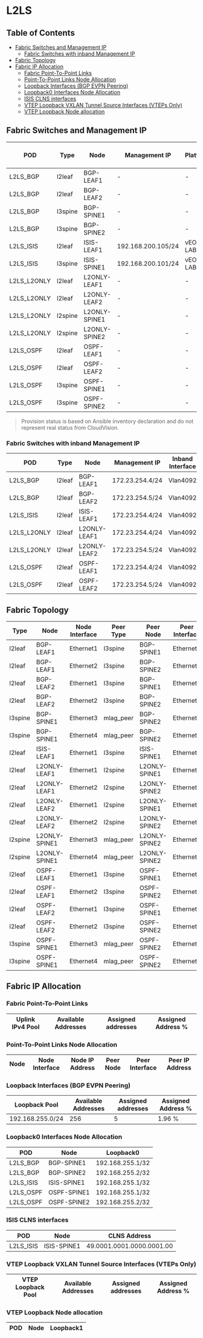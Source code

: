# L2LS

## Table of Contents

- [Fabric Switches and Management IP](#fabric-switches-and-management-ip)
  - [Fabric Switches with inband Management IP](#fabric-switches-with-inband-management-ip)
- [Fabric Topology](#fabric-topology)
- [Fabric IP Allocation](#fabric-ip-allocation)
  - [Fabric Point-To-Point Links](#fabric-point-to-point-links)
  - [Point-To-Point Links Node Allocation](#point-to-point-links-node-allocation)
  - [Loopback Interfaces (BGP EVPN Peering)](#loopback-interfaces-bgp-evpn-peering)
  - [Loopback0 Interfaces Node Allocation](#loopback0-interfaces-node-allocation)
  - [ISIS CLNS interfaces](#isis-clns-interfaces)
  - [VTEP Loopback VXLAN Tunnel Source Interfaces (VTEPs Only)](#vtep-loopback-vxlan-tunnel-source-interfaces-vteps-only)
  - [VTEP Loopback Node allocation](#vtep-loopback-node-allocation)

## Fabric Switches and Management IP

| POD | Type | Node | Management IP | Platform | Provisioned in CloudVision | Serial Number |
| --- | ---- | ---- | ------------- | -------- | -------------------------- | ------------- |
| L2LS_BGP | l2leaf | BGP-LEAF1 | - | - | Provisioned | - |
| L2LS_BGP | l2leaf | BGP-LEAF2 | - | - | Provisioned | - |
| L2LS_BGP | l3spine | BGP-SPINE1 | - | - | Provisioned | - |
| L2LS_BGP | l3spine | BGP-SPINE2 | - | - | Provisioned | - |
| L2LS_ISIS | l2leaf | ISIS-LEAF1 | 192.168.200.105/24 | vEOS-LAB | Provisioned | - |
| L2LS_ISIS | l3spine | ISIS-SPINE1 | 192.168.200.101/24 | vEOS-LAB | Provisioned | - |
| L2LS_L2ONLY | l2leaf | L2ONLY-LEAF1 | - | - | Provisioned | - |
| L2LS_L2ONLY | l2leaf | L2ONLY-LEAF2 | - | - | Provisioned | - |
| L2LS_L2ONLY | l2spine | L2ONLY-SPINE1 | - | - | Provisioned | - |
| L2LS_L2ONLY | l2spine | L2ONLY-SPINE2 | - | - | Provisioned | - |
| L2LS_OSPF | l2leaf | OSPF-LEAF1 | - | - | Provisioned | - |
| L2LS_OSPF | l2leaf | OSPF-LEAF2 | - | - | Provisioned | - |
| L2LS_OSPF | l3spine | OSPF-SPINE1 | - | - | Provisioned | - |
| L2LS_OSPF | l3spine | OSPF-SPINE2 | - | - | Provisioned | - |

> Provision status is based on Ansible inventory declaration and do not represent real status from CloudVision.

### Fabric Switches with inband Management IP

| POD | Type | Node | Management IP | Inband Interface |
| --- | ---- | ---- | ------------- | ---------------- |
| L2LS_BGP | l2leaf | BGP-LEAF1 | 172.23.254.4/24 | Vlan4092 |
| L2LS_BGP | l2leaf | BGP-LEAF2 | 172.23.254.5/24 | Vlan4092 |
| L2LS_ISIS | l2leaf | ISIS-LEAF1 | 172.23.254.4/24 | Vlan4092 |
| L2LS_L2ONLY | l2leaf | L2ONLY-LEAF1 | 172.23.254.4/24 | Vlan4092 |
| L2LS_L2ONLY | l2leaf | L2ONLY-LEAF2 | 172.23.254.5/24 | Vlan4092 |
| L2LS_OSPF | l2leaf | OSPF-LEAF1 | 172.23.254.4/24 | Vlan4092 |
| L2LS_OSPF | l2leaf | OSPF-LEAF2 | 172.23.254.5/24 | Vlan4092 |

## Fabric Topology

| Type | Node | Node Interface | Peer Type | Peer Node | Peer Interface |
| ---- | ---- | -------------- | --------- | ----------| -------------- |
| l2leaf | BGP-LEAF1 | Ethernet1 | l3spine | BGP-SPINE1 | Ethernet1 |
| l2leaf | BGP-LEAF1 | Ethernet2 | l3spine | BGP-SPINE2 | Ethernet1 |
| l2leaf | BGP-LEAF2 | Ethernet1 | l3spine | BGP-SPINE1 | Ethernet2 |
| l2leaf | BGP-LEAF2 | Ethernet2 | l3spine | BGP-SPINE2 | Ethernet2 |
| l3spine | BGP-SPINE1 | Ethernet3 | mlag_peer | BGP-SPINE2 | Ethernet3 |
| l3spine | BGP-SPINE1 | Ethernet4 | mlag_peer | BGP-SPINE2 | Ethernet4 |
| l2leaf | ISIS-LEAF1 | Ethernet1 | l3spine | ISIS-SPINE1 | Ethernet1 |
| l2leaf | L2ONLY-LEAF1 | Ethernet1 | l2spine | L2ONLY-SPINE1 | Ethernet1 |
| l2leaf | L2ONLY-LEAF1 | Ethernet2 | l2spine | L2ONLY-SPINE2 | Ethernet1 |
| l2leaf | L2ONLY-LEAF2 | Ethernet1 | l2spine | L2ONLY-SPINE1 | Ethernet2 |
| l2leaf | L2ONLY-LEAF2 | Ethernet2 | l2spine | L2ONLY-SPINE2 | Ethernet2 |
| l2spine | L2ONLY-SPINE1 | Ethernet3 | mlag_peer | L2ONLY-SPINE2 | Ethernet3 |
| l2spine | L2ONLY-SPINE1 | Ethernet4 | mlag_peer | L2ONLY-SPINE2 | Ethernet4 |
| l2leaf | OSPF-LEAF1 | Ethernet1 | l3spine | OSPF-SPINE1 | Ethernet1 |
| l2leaf | OSPF-LEAF1 | Ethernet2 | l3spine | OSPF-SPINE2 | Ethernet1 |
| l2leaf | OSPF-LEAF2 | Ethernet1 | l3spine | OSPF-SPINE1 | Ethernet2 |
| l2leaf | OSPF-LEAF2 | Ethernet2 | l3spine | OSPF-SPINE2 | Ethernet2 |
| l3spine | OSPF-SPINE1 | Ethernet3 | mlag_peer | OSPF-SPINE2 | Ethernet3 |
| l3spine | OSPF-SPINE1 | Ethernet4 | mlag_peer | OSPF-SPINE2 | Ethernet4 |

## Fabric IP Allocation

### Fabric Point-To-Point Links

| Uplink IPv4 Pool | Available Addresses | Assigned addresses | Assigned Address % |
| ---------------- | ------------------- | ------------------ | ------------------ |

### Point-To-Point Links Node Allocation

| Node | Node Interface | Node IP Address | Peer Node | Peer Interface | Peer IP Address |
| ---- | -------------- | --------------- | --------- | -------------- | --------------- |

### Loopback Interfaces (BGP EVPN Peering)

| Loopback Pool | Available Addresses | Assigned addresses | Assigned Address % |
| ------------- | ------------------- | ------------------ | ------------------ |
| 192.168.255.0/24 | 256 | 5 | 1.96 % |

### Loopback0 Interfaces Node Allocation

| POD | Node | Loopback0 |
| --- | ---- | --------- |
| L2LS_BGP | BGP-SPINE1 | 192.168.255.1/32 |
| L2LS_BGP | BGP-SPINE2 | 192.168.255.2/32 |
| L2LS_ISIS | ISIS-SPINE1 | 192.168.255.1/32 |
| L2LS_OSPF | OSPF-SPINE1 | 192.168.255.1/32 |
| L2LS_OSPF | OSPF-SPINE2 | 192.168.255.2/32 |

### ISIS CLNS interfaces

| POD | Node | CLNS Address |
| --- | ---- | ------------ |
| L2LS_ISIS | ISIS-SPINE1 | 49.0001.0001.0000.0001.00 |

### VTEP Loopback VXLAN Tunnel Source Interfaces (VTEPs Only)

| VTEP Loopback Pool | Available Addresses | Assigned addresses | Assigned Address % |
| --------------------- | ------------------- | ------------------ | ------------------ |

### VTEP Loopback Node allocation

| POD | Node | Loopback1 |
| --- | ---- | --------- |
